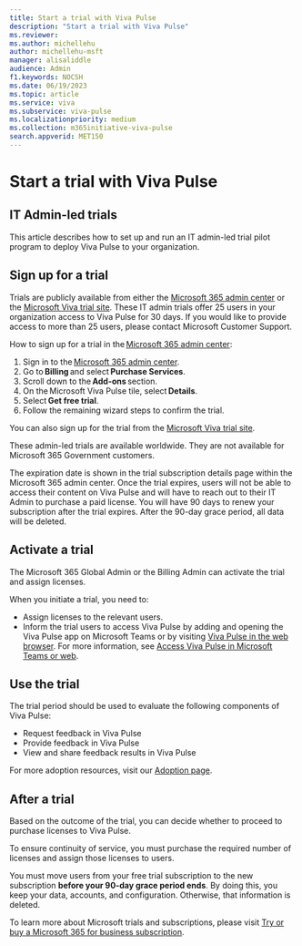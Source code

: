 ```yaml
---
title: Start a trial with Viva Pulse
description: "Start a trial with Viva Pulse"
ms.reviewer: 
ms.author: michellehu
author: michellehu-msft
manager: alisaliddle
audience: Admin
f1.keywords: NOCSH
ms.date: 06/19/2023
ms.topic: article
ms.service: viva
ms.subservice: viva-pulse
ms.localizationpriority: medium
ms.collection: m365initiative-viva-pulse  
search.appverid: MET150
---
```


# Start a trial with Viva Pulse

## IT Admin-led trials

This article describes how to set up and run an IT admin-led trial pilot program to deploy Viva Pulse to your organization.

## Sign up for a trial

Trials are publicly available from either the [Microsoft 365 admin center](https://admin.microsoft.com/) or the [Microsoft Viva trial site](https://www.microsoft.com/microsoft-viva/trial). These IT admin trials offer 25 users in your organization access to Viva Pulse for 30 days. If you would like to provide access to more than 25 users, please contact Microsoft Customer Support.

How to sign up for a trial in the [Microsoft 365 admin center](https://admin.microsoft.com/):

1. Sign in to the [Microsoft 365 admin center](https://admin.microsoft.com/).
2. Go to **Billing** and select **Purchase Services**.
3. Scroll down to the **Add-ons** section.
4. On the Microsoft Viva Pulse tile, select **Details**.
5. Select **Get free trial**.
6. Follow the remaining wizard steps to confirm the trial.

You can also sign up for the trial from the [Microsoft Viva trial site](https://www.microsoft.com/microsoft-viva/trial).

These admin-led trials are available worldwide. They are not available for Microsoft 365 Government customers.

The expiration date is shown in the trial subscription details page within the Microsoft 365 admin center. Once the trial expires, users will not be able to access their content on Viva Pulse and will have to reach out to their IT Admin to purchase a paid license. You will have 90 days to renew your subscription after the trial expires. After the 90-day grace period, all data will be deleted.

## Activate a trial

The Microsoft 365 Global Admin or the Billing Admin can activate the trial and assign licenses.

When you initiate a trial, you need to:

* Assign licenses to the relevant users.
* Inform the trial users to access Viva Pulse by adding and opening the Viva Pulse app on Microsoft Teams or by visiting [Viva Pulse in the web browser](https://pulse.viva.cloud.microsoft/). For more information, see [Access Viva Pulse in Microsoft Teams or web](../setup-admin-access/access-pulse-via-teams-or-web.md).

## Use the trial

The trial period should be used to evaluate the following components of Viva Pulse:

* Request feedback in Viva Pulse  
* Provide feedback in Viva Pulse  
* View and share feedback results in Viva Pulse  

For more adoption resources, visit our [Adoption page](https://adoption.microsoft.com/viva/pulse).

## After a trial

Based on the outcome of the trial, you can decide whether to proceed to purchase licenses to Viva Pulse.

To ensure continuity of service, you must purchase the required number of licenses and assign those licenses to users.

You must move users from your free trial subscription to the new subscription **before your 90-day grace period ends**. By doing this, you keep your data, accounts, and configuration. Otherwise, that information is deleted.

To learn more about Microsoft trials and subscriptions, please visit [Try or buy a Microsoft 365 for business subscription](/microsoft-365/commerce/try-or-buy-microsoft-365).